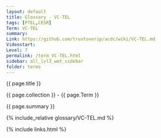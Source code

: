 ```yaml
---
layout: default
title: Glossary - VC-TEL
tags: [PTEL,CESR]
Term: VC-TEL
summary: 
Link: https://github.com/trustoverip/acdc/wiki/VC-TEL.md
Videostart: 
Level: 7
permalink: /term_VC-TEL.html
sidebar: all_lvl3_wot_sidebar
folder: terms
---
```


{{ page.title }}

{{ page.collection }} - {{ page.Term }}

   {{ page.summary }}

{% include_relative glossary/VC-TEL.md %}

 {% include links.html %} 
